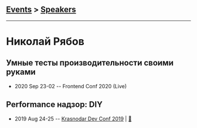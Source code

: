 ## [Events](../README.md) > [Speakers](../speakers.md)
---

# Николай Рябов

## Умные тесты производительности своими руками
- 2020 Sep 23-02 -- Frontend Conf 2020 (Live)    
## Performance надзор: DIY
- 2019 Aug 24-25 -- [Krasnodar Dev Conf 2019](https://youtu.be/u7Ld2AWcB2M)  | [:notebook:](https://yadi.sk/i/sVcYvfu1fUEB9g)  
